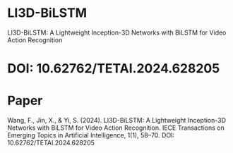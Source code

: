 # LI3D-BiLSTM
LI3D-BiLSTM: A Lightweight Inception-3D Networks with BiLSTM for Video Action Recognition
# DOI: 10.62762/TETAI.2024.628205

# Paper
Wang, F., Jin, X., & Yi, S. (2024). LI3D-BiLSTM: A Lightweight Inception-3D Networks with BiLSTM for Video Action Recognition. IECE Transactions on Emerging Topics in Artificial Intelligence, 1(1), 58–70. DOI: 10.62762/TETAI.2024.628205
